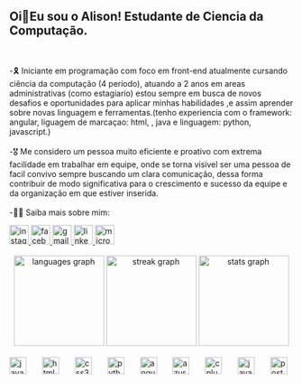 <h2 align="left">Oi👋Eu sou o Alison! Estudante de Ciencia da Computação.</h2>

<br clear="both">

<p align="left">-🎗️ Iniciante em programação com foco em front-end atualmente cursando ciência da computação (4 período), atuando a 2 anos em areas administrativas (como estagiario) estou sempre em busca de novos desafios e oportunidades para aplicar minhas habilidades ,e assim aprender sobre novas linguagem e ferramentas.(tenho experiencia com o framework: angular, liguagem de marcaçao: html, , java e linguagem: python, javascript.)<br><br>-🎖️ Me considero um pessoa muito eficiente e proativo com extrema facilidade em trabalhar em equipe, onde se torna visivel ser uma pessoa de facil convivo sempre buscando um clara comunicação, dessa forma contribuir de modo significativa para o crescimento e sucesso da equipe e da organização em que estiver inserida.<br><br>-👨‍💻 Saiba mais sobre mim:</p>

<div align="left">
  <a href="https://www.instagram.com/alison.fq/" target="_blank">
    <img src="https://img.shields.io/static/v1?message=Instagram&logo=instagram&label=&color=696969&logoColor=white&labelColor=&style=for-the-badge" height="34" alt="instagram logo"  />
  </a>
  <a href="https://www.facebook.com/alisonferreira0/" target="_blank">
    <img src="https://img.shields.io/static/v1?message=Facebook&logo=facebook&label=&color=696969&logoColor=white&labelColor=&style=for-the-badge" height="34" alt="facebook logo"  />
  </a>
  <a href="alisonferreiraqueirozt@gmail.com" target="_blank">
    <img src="https://img.shields.io/static/v1?message=Gmail&logo=gmail&label=&color=696969&logoColor=white&labelColor=&style=for-the-badge" height="34" alt="gmail logo"  />
  </a>
  <a href="https://www.linkedin.com/in/alison-f-2906511a8/" target="_blank">
    <img src="https://img.shields.io/static/v1?message=LinkedIn&logo=linkedin&label=&color=696969&logoColor=white&labelColor=&style=for-the-badge" height="34" alt="linkedin logo"  />
  </a>
  <a href="alisonqueiroz_@hotmail.com" target="_blank">
    <img src="https://img.shields.io/static/v1?message=Outlook&logo=microsoft-outlook&label=&color=696969&logoColor=white&labelColor=&style=for-the-badge" height="34" alt="microsoft-outlook logo"  />
  </a>
</div>

<br clear="both">

<div align="center">
  <img src="https://github-readme-stats.vercel.app/api/top-langs?username=AlisonFerreira1&locale=pt-br&hide_title=false&layout=compact&card_width=320&langs_count=9&theme=aura&hide_border=false" height="160" alt="languages graph"  />
  <img src="https://streak-stats.demolab.com?user=AlisonFerreira1&locale=pt-br&mode=daily&theme=aura&hide_border=false&border_radius=8" height="160" alt="streak graph"  />
  <img src="https://github-readme-stats.vercel.app/api?username=AlisonFerreira1&hide_title=false&hide_rank=false&show_icons=true&include_all_commits=true&count_private=true&disable_animations=false&theme=aura&locale=pt-br&hide_border=false" height="160" alt="stats graph"  />
</div>

<br clear="both">

<div align="left">
  <img src="https://cdn.jsdelivr.net/gh/devicons/devicon/icons/javascript/javascript-original.svg" height="30" alt="javascript logo"  />
  <img width="20" />
  <img src="https://cdn.jsdelivr.net/gh/devicons/devicon/icons/html5/html5-original.svg" height="30" alt="html5 logo"  />
  <img width="20" />
  <img src="https://cdn.jsdelivr.net/gh/devicons/devicon/icons/css3/css3-original.svg" height="30" alt="css3 logo"  />
  <img width="20" />
  <img src="https://cdn.jsdelivr.net/gh/devicons/devicon/icons/python/python-original.svg" height="30" alt="python logo"  />
  <img width="20" />
  <img src="https://cdn.jsdelivr.net/gh/devicons/devicon/icons/angularjs/angularjs-original.svg" height="30" alt="angularjs logo"  />
  <img width="20" />
  <img src="https://cdn.jsdelivr.net/gh/devicons/devicon/icons/azure/azure-original.svg" height="30" alt="azure logo"  />
  <img width="20" />
  <img src="https://cdn.jsdelivr.net/gh/devicons/devicon/icons/cplusplus/cplusplus-original.svg" height="30" alt="cplusplus logo"  />
  <img width="20" />
  <img src="https://cdn.jsdelivr.net/gh/devicons/devicon/icons/java/java-original.svg" height="30" alt="java logo"  />
  <img width="20" />
  <img src="https://cdn.jsdelivr.net/gh/devicons/devicon/icons/postgresql/postgresql-original.svg" height="30" alt="postgresql logo"  />
</div>

<br clear="both">
